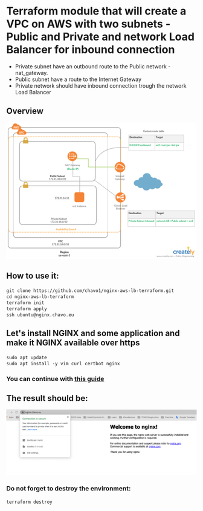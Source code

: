# Terraform module that will create a VPC on AWS with two subnets - Public and Private and network Load Balancer for inbound connection
- Private subnet have an outbound route to the Public network - nat_gateway.
- Public subnet have a route to the Internet Gateway
- Private network should have inbound connection trough the network Load Balancer

## Overview

<img src="screenshots/nat_gw_lb.png"/>

## How to use it:
```
git clone https://github.com/chavo1/nginx-aws-lb-terraform.git
cd nginx-aws-lb-terraform
terraform init
terraform apply
ssh ubuntu@nginx.chavo.eu
```

## Let's install NGINX and some application and make it NGINX available over https
```
sudo apt update
sudo apt install -y vim curl certbot nginx
```
### You can continue with [this guide](https://github.com/chavo1/terraform-nginx-aws)
## The result should be:

<img src="screenshots/secure.png"/>

### Do not forget to destroy the environment:
`terraform destroy`
